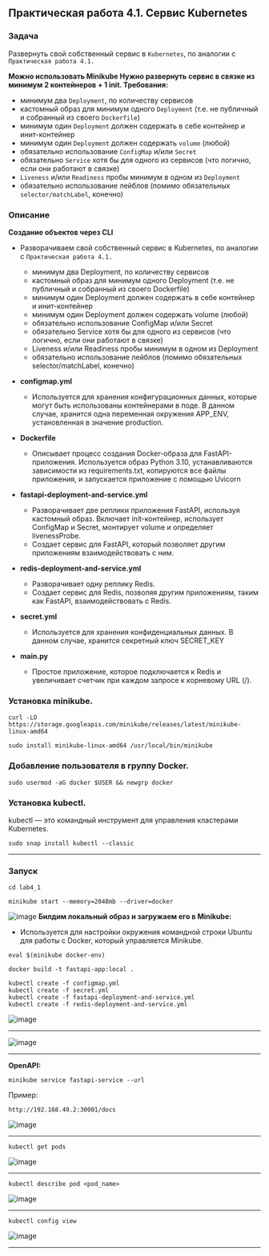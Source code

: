 ## Практическая работа 4.1. Сервис Kubernetes
### Задача
Развернуть свой собственный сервис в `Kubernetes`, по аналогии с `Практическая работа 4.1.`

**Можно использовать Minikube  Нужно развернуть сервис в связке из минимум 2 контейнеров + 1 init.
Требования:**
- минимум два `Deployment`, по количеству сервисов 
- кастомный образ для минимум одного `Deployment` (т.е. не публичный и собранный из своего `Dockerfile`)
- минимум один `Deployment` должен содержать в себе контейнер и инит-контейнер
- минимум один `Deployment` должен содержать `volume` (любой)
- обязательно использование `ConfigMap` и/или `Secret`
- обязательно `Service` хотя бы для одного из сервисов (что логично, если они работают в связке) 
- `Liveness` и/или `Readiness` пробы минимум в одном из `Deployment`
- обязательно использование лейблов (помимо обязательных `selector/matchLabel`, конечно)

### Описание
**Создание объектов через CLI**
- Разворачиваем свой собственный сервис в Kubernetes, по аналогии с `Практическая работа 4.1.`
  - минимум два Deployment, по количеству сервисов 
  - кастомный образ для минимум одного Deployment (т.е. не публичный и собранный из своего Dockerfile)
  - минимум один Deployment должен содержать в себе контейнер и инит-контейнер 
  - минимум один Deployment должен содержать volume (любой)
  - обязательно использование ConfigMap и/или Secret 
  - обязательно Service хотя бы для одного из сервисов (что логично, если они работают в связке)
  - Liveness и/или Readiness пробы минимум в одном из Deployment 
  - обязательно использование лейблов (помимо обязательных selector/matchLabel, конечно)


- **configmap.yml**
  - Используется для хранения конфигурационных данных, которые могут быть использованы контейнерами в поде. В данном случае, хранится одна переменная окружения APP_ENV, установленная в значение production.
- **Dockerfile**
  - Описывает процесс создания Docker-образа для FastAPI-приложения. Используется образ Python 3.10, устанавливаются зависимости из requirements.txt, копируются все файлы приложения, и запускается приложение с помощью Uvicorn
- **fastapi-deployment-and-service.yml**
  - Разворачивает две реплики приложения FastAPI, используя кастомный образ. Включает init-контейнер, использует ConfigMap и Secret, монтирует volume и определяет livenessProbe.
  - Создает сервис для FastAPI, который позволяет другим приложениям взаимодействовать с ним.
- **redis-deployment-and-service.yml**
  - Разворачивает одну реплику Redis.
  - Создает сервис для Redis, позволяя другим приложениям, таким как FastAPI, взаимодействовать с Redis.
- **secret.yml**
  - Используется для хранения конфиденциальных данных. В данном случае, хранится секретный ключ SECRET_KEY
- **main.py**
  - Простое приложение, которое подключается к Redis и увеличивает счетчик при каждом запросе к корневому URL (/).

### Установка minikube.
```commandline
curl -LO https://storage.googleapis.com/minikube/releases/latest/minikube-linux-amd64
```

```commandline
sudo install minikube-linux-amd64 /usr/local/bin/minikube
```

### Добавление пользователя в группу Docker.
```commandline
sudo usermod -aG docker $USER && newgrp docker
```

### Установка kubectl.
kubectl — это командный инструмент для управления кластерами Kubernetes. 

```commandline
sudo snap install kubectl --classic
```

___
### Запуск

```commandline
cd lab4_1
```
  
```commandline
minikube start --memory=2048mb --driver=docker 
```
![image](https://github.com/BosenkoTM/CI_CD_25/blob/main/practice/lab4_1/docs/1.png)
**Билдим локальный образ и загружаем его в Minikube:**
- Используется для настройки окружения командной строки Ubuntu для работы с Docker, который управляется Minikube.
```commandline
eval $(minikube docker-env)
```

```commandline
docker build -t fastapi-app:local .
```

```commandline
kubectl create -f configmap.yml
kubectl create -f secret.yml
kubectl create -f fastapi-deployment-and-service.yml
kubectl create -f redis-deployment-and-service.yml
```

![image](/practice/lab4_1/docs/2.png)
___


![image](/practice/lab4_1/docs/4.png)
___
**OpenAPI:**
```commandline
minikube service fastapi-service --url
```
Пример:
```commandline
http://192.168.49.2:30001/docs
```

![image](/practice/lab4_1/docs/33.png)
___
```commandline
kubectl get pods
```

![image](/practice/lab4_1/docs/55.png)

___
```commandline
kubectl describe pod <pod_name>
```

![image](/practice/lab4_1/docs/6.png)

___
```commandline
kubectl config view
```
![image](/practice/lab4_1/docs/7.png)
___

